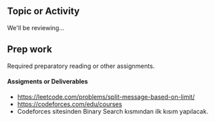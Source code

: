 ## Topic or Activity
  We'll be reviewing...
  
## Prep work
Required preparatory reading or other assignments.

#### Assigments or Deliverables
- https://leetcode.com/problems/split-message-based-on-limit/
- https://codeforces.com/edu/courses
- Codeforces sitesinden Binary Search kısmından ilk kısım yapılacak.

  

  
